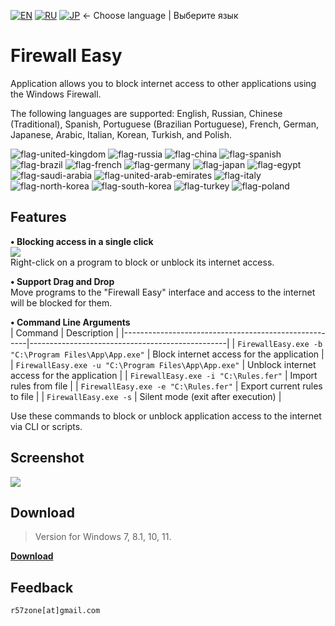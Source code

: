[![EN](https://user-images.githubusercontent.com/9499881/33184537-7be87e86-d096-11e7-89bb-f3286f752bc6.png)](https://github.com/r57zone/Firewall-Easy/blob/master/README.md) 
[![RU](https://user-images.githubusercontent.com/9499881/27683795-5b0fbac6-5cd8-11e7-929c-057833e01fb1.png)](https://github.com/r57zone/Firewall-Easy/blob/master/README.RU.md)
[![JP](https://user-images.githubusercontent.com/9499881/195409269-5aa8a8a6-c6a8-491f-b1a2-9a4570fcb8db.png)](https://github.com/r57zone/Firewall-Easy/blob/master/README.JP.md)
← Choose language | Выберите язык

# Firewall Easy
Application allows you to block internet access to other applications using the Windows Firewall.


The following languages are supported: English, Russian, Chinese (Traditional), Spanish, Portuguese (Brazilian Portuguese), French, German, Japanese, Arabic, Italian, Korean, Turkish, and Polish.

![flag-united-kingdom](https://github.com/user-attachments/assets/8c03c9b8-d154-466f-b9c4-6ea60278d537)
![flag-russia](https://user-images.githubusercontent.com/9499881/27683795-5b0fbac6-5cd8-11e7-929c-057833e01fb1.png)
![flag-china](https://github.com/user-attachments/assets/16848591-2baf-4300-893b-b95d5249a34e)
![flag-spanish](https://github.com/user-attachments/assets/a892b7ce-d83f-4914-9c54-9ba16c9c9e38)
![flag-brazil](https://github.com/user-attachments/assets/f2544579-81df-43b4-94c5-59c569828182)
![flag-french](https://github.com/user-attachments/assets/57f54331-32a3-4146-823c-4aa85a4c6669)
![flag-germany](https://github.com/user-attachments/assets/11066aa3-7c0d-4507-9df1-cad00fe53fad)
![flag-japan](https://github.com/user-attachments/assets/37cfc183-4de7-4d5a-a698-0da1286a6ee1)
![flag-egypt](https://github.com/user-attachments/assets/44399d0f-f05f-4d44-a4ab-13b6d7ded087)
![flag-saudi-arabia](https://github.com/user-attachments/assets/07d7d133-5a21-4bde-8c37-c1ef3772ac91)
![flag-united-arab-emirates](https://github.com/user-attachments/assets/81d3b610-a2f4-44c9-b2ad-20e4d7cfb2b2)
![flag-italy](https://github.com/user-attachments/assets/692490d6-bc53-446f-99b8-bf2becb8ec0d)
![flag-north-korea](https://github.com/user-attachments/assets/5b315a3d-6ce0-4cbb-b7a3-133ef2bcb2c5)
![flag-south-korea](https://github.com/user-attachments/assets/ed3d3778-9193-444a-85fd-ac5dd7bc91c6)
![flag-turkey](https://github.com/user-attachments/assets/b932b6f7-e702-4db2-9993-d0fbf188bbae)
![flag-poland](https://github.com/user-attachments/assets/e94d2b22-8d24-4421-a64a-582e02297e96)

## Features
**• Blocking access in a single click**<br>
![](https://github.com/user-attachments/assets/29c8e921-2dcb-40aa-91a1-854dc82305c3)<br>
Right-click on a program to block or unblock its internet access.

**• Support Drag and Drop**<br>
Move programs to the "Firewall Easy" interface and access to the internet will be blocked for them.

**• Command Line Arguments**<br>
| Command                                              | Description                                     |
|------------------------------------------------------|-------------------------------------------------|
| `FirewallEasy.exe -b "C:\Program Files\App\App.exe"` | Block internet access for the application |
| `FirewallEasy.exe -u "C:\Program Files\App\App.exe"` | Unblock internet access for the application |
| `FirewallEasy.exe -i "C:\Rules.fer"` | Import rules from file |
| `FirewallEasy.exe -e "C:\Rules.fer"` | Export current rules to file |
| `FirewallEasy.exe -s` | Silent mode (exit after execution) |

Use these commands to block or unblock application access to the internet via CLI or scripts.

## Screenshot
![](https://github.com/r57zone/FirewallEasy/assets/9499881/f9770084-5913-42ad-9aff-764379bf0104)

## Download
>Version for Windows 7, 8.1, 10, 11.

**[Download](https://github.com/r57zone/Firewall-Easy/releases)**
## Feedback
`r57zone[at]gmail.com`
